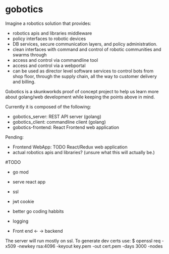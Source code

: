 # gobotics
Imagine a robotics solution that provides:
*  robotics apis and libraries middleware
*  policy interfaces to robotic devices
*  DB services, secure communication layers, and policy administration.
*  clean interfaces with command and control of robotic communities and swarms through
*  access and control via commandline tool
*  access and control via a webportal 
*  can be used as director level software services to control bots from shop floor, through the supply chain, all the way to customer delivery and billing.

Gobotics is a skunkworkds proof of concept project to help us learn more about golang/web development while keeping the points above in mind.

Currently it is composed of the following:
* gobotics_server: REST API server (golang)
* gobotics_client: commandline client (golang)
* gobotics-frontend: React Frontend web application

Pending:
* Frontend WebApp: TODO React/Redux web application
* actual robotics apis and libraries? (unsure what this will actually be.)


#TODO
* go mod
* serve react app

* ssl
* jwt cookie

* better go coding habbits
* logging
* Front end <- -> backend 

The server will run mostly on ssl. To generate dev certs use:
$ openssl req -x509 -newkey rsa:4096 -keyout key.pem -out cert.pem -days 3000 -nodes
